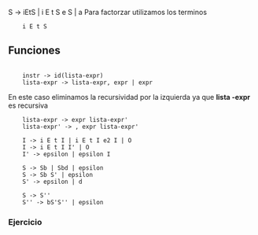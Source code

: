 
S -> iEtS | i E t S e S | a
Para factorzar utilizamos los terminos
```
	i E t S 
```

## Funciones
```

	instr -> id(lista-expr)
	lista-expr -> lista-expr, expr | expr

```
En este caso eliminamos la recursividad por la izquierda ya que **lista -expr** es recursiva
```
	lista-expr -> expr lista-expr'
	lista-expr' -> , expr lista-expr'
```

```
	I -> i E t I | i E t I e2 I | O
	I -> i E t I I' | O
	I' -> epsilon | epsilon I
```

```
	S -> Sb | Sbd | epsilon
	S -> Sb S' | epsilon
	S' -> epsilon | d

	S -> S''
	S'' -> bS'S'' | epsilon
```

### Ejercicio 
